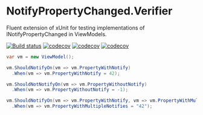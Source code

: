 # NotifyPropertyChanged.Verifier

Fluent extension of xUnit for testing implementations of INotifyPropertyChanged in ViewModels.

[![Build status](https://github.com/sankra/NotifyPropertyChanged.Verifier/workflows/CI/badge.svg)](https://github.com/Sankra/NotifyPropertyChanged.Verifier/actions) [![codecov](https://codecov.io/gh/Sankra/NotifyPropertyChanged.Verifier/branch/master/graph/badge.svg)](https://codecov.io/gh/Sankra/NotifyPropertyChanged.Verifier) [![codecov](https://img.shields.io/nuget/v/NotifyPropertyChanged.Verifier.svg)](https://www.nuget.org/packages/NotifyPropertyChanged.Verifier) [![codecov](https://img.shields.io/nuget/dt/NotifyPropertyChanged.Verifier.svg)](https://www.nuget.org/packages/NotifyPropertyChanged.Verifier)

```csharp
var vm = new ViewModel();

vm.ShouldNotifyOn(vm => vm.PropertyWithNotify)
  .When(vm => vm.PropertyWithNotify = 42);

vm.ShouldNotNotifyOn(vm => vm.PropertyWithoutNotify)
  .When(vm => vm.PropertyWithoutNotify = -1);

vm.ShouldNotifyOn(vm => vm.PropertyWithNotify, vm => vm.PropertyWithMultipleNotifies)
  .When(vm => vm.PropertyWithMultipleNotifies = "42");
```
